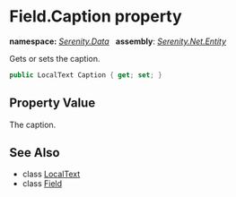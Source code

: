 # Field.Caption property
**namespace:** *[Serenity.Data](../../README.md#serenity.data-namespace)*   **assembly**: *[Serenity.Net.Entity](../../README.md)*

Gets or sets the caption.

```csharp
public LocalText Caption { get; set; }
```

## Property Value

The caption.

## See Also

* class [LocalText](../Serenity.Net.Core/../../Serenity/LocalText.md)
* class [Field](../Field.md)